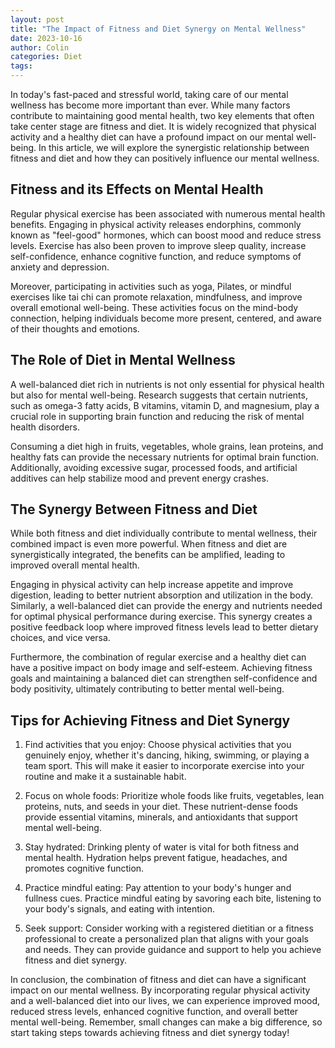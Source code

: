 ```yaml
---
layout: post
title: "The Impact of Fitness and Diet Synergy on Mental Wellness"
date: 2023-10-16
author: Colin
categories: Diet
tags: 
---
```


In today's fast-paced and stressful world, taking care of our mental wellness has become more important than ever. While many factors contribute to maintaining good mental health, two key elements that often take center stage are fitness and diet. It is widely recognized that physical activity and a healthy diet can have a profound impact on our mental well-being. In this article, we will explore the synergistic relationship between fitness and diet and how they can positively influence our mental wellness.

## Fitness and its Effects on Mental Health
Regular physical exercise has been associated with numerous mental health benefits. Engaging in physical activity releases endorphins, commonly known as "feel-good" hormones, which can boost mood and reduce stress levels. Exercise has also been proven to improve sleep quality, increase self-confidence, enhance cognitive function, and reduce symptoms of anxiety and depression.

Moreover, participating in activities such as yoga, Pilates, or mindful exercises like tai chi can promote relaxation, mindfulness, and improve overall emotional well-being. These activities focus on the mind-body connection, helping individuals become more present, centered, and aware of their thoughts and emotions.

## The Role of Diet in Mental Wellness
A well-balanced diet rich in nutrients is not only essential for physical health but also for mental well-being. Research suggests that certain nutrients, such as omega-3 fatty acids, B vitamins, vitamin D, and magnesium, play a crucial role in supporting brain function and reducing the risk of mental health disorders.

Consuming a diet high in fruits, vegetables, whole grains, lean proteins, and healthy fats can provide the necessary nutrients for optimal brain function. Additionally, avoiding excessive sugar, processed foods, and artificial additives can help stabilize mood and prevent energy crashes.

## The Synergy Between Fitness and Diet
While both fitness and diet individually contribute to mental wellness, their combined impact is even more powerful. When fitness and diet are synergistically integrated, the benefits can be amplified, leading to improved overall mental health.

Engaging in physical activity can help increase appetite and improve digestion, leading to better nutrient absorption and utilization in the body. Similarly, a well-balanced diet can provide the energy and nutrients needed for optimal physical performance during exercise. This synergy creates a positive feedback loop where improved fitness levels lead to better dietary choices, and vice versa.

Furthermore, the combination of regular exercise and a healthy diet can have a positive impact on body image and self-esteem. Achieving fitness goals and maintaining a balanced diet can strengthen self-confidence and body positivity, ultimately contributing to better mental well-being.

## Tips for Achieving Fitness and Diet Synergy
1. Find activities that you enjoy: Choose physical activities that you genuinely enjoy, whether it's dancing, hiking, swimming, or playing a team sport. This will make it easier to incorporate exercise into your routine and make it a sustainable habit.

2. Focus on whole foods: Prioritize whole foods like fruits, vegetables, lean proteins, nuts, and seeds in your diet. These nutrient-dense foods provide essential vitamins, minerals, and antioxidants that support mental well-being.

3. Stay hydrated: Drinking plenty of water is vital for both fitness and mental health. Hydration helps prevent fatigue, headaches, and promotes cognitive function.

4. Practice mindful eating: Pay attention to your body's hunger and fullness cues. Practice mindful eating by savoring each bite, listening to your body's signals, and eating with intention.

5. Seek support: Consider working with a registered dietitian or a fitness professional to create a personalized plan that aligns with your goals and needs. They can provide guidance and support to help you achieve fitness and diet synergy.

In conclusion, the combination of fitness and diet can have a significant impact on our mental wellness. By incorporating regular physical activity and a well-balanced diet into our lives, we can experience improved mood, reduced stress levels, enhanced cognitive function, and overall better mental well-being. Remember, small changes can make a big difference, so start taking steps towards achieving fitness and diet synergy today!